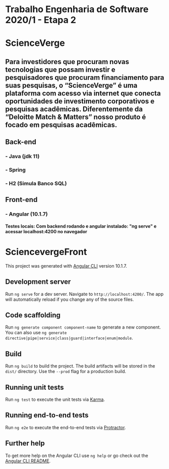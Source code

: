# Trabalho Engenharia de Software 2020/1 - Etapa 2
# ScienceVerge
## Para  investidores que procuram novas tecnologias que possam investir e pesquisadores que procuram financiamento para suas pesquisas, o “ScienceVerge” é uma plataforma com acesso via internet que conecta oportunidades de investimento corporativos e pesquisas acadêmicas. Diferentemente da “Deloitte Match & Matters” nosso produto é focado em pesquisas acadêmicas.

## Back-end
### - Java (jdk 11)
### - Spring
### - H2 (Simula Banco SQL)
## Front-end
### - Angular (10.1.7)
#### Testes locais: Com backend rodando e angular instalado: "ng serve" e acessar localhost:4200 no navegador



# SciencevergeFront

This project was generated with [Angular CLI](https://github.com/angular/angular-cli) version 10.1.7.

## Development server

Run `ng serve` for a dev server. Navigate to `http://localhost:4200/`. The app will automatically reload if you change any of the source files.

## Code scaffolding

Run `ng generate component component-name` to generate a new component. You can also use `ng generate directive|pipe|service|class|guard|interface|enum|module`.

## Build

Run `ng build` to build the project. The build artifacts will be stored in the `dist/` directory. Use the `--prod` flag for a production build.

## Running unit tests

Run `ng test` to execute the unit tests via [Karma](https://karma-runner.github.io).

## Running end-to-end tests

Run `ng e2e` to execute the end-to-end tests via [Protractor](http://www.protractortest.org/).

## Further help

To get more help on the Angular CLI use `ng help` or go check out the [Angular CLI README](https://github.com/angular/angular-cli/blob/master/README.md).
